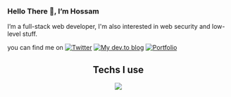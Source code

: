 ### Hello There 👋, I’m Hossam

<p>I’m a full-stack web developer, I'm also interested in web security and low-level stuff.</p>

<p> you can find me on
<a href="https://twitter.com/HossamAmenem1">
    <img alt="Twitter" title="Twitter" src="https://custom-icon-badges.demolab.com/badge/Twitter-1d9bf0.svg?logo=twitter&logoColor=white"/></a>
<a href="https://dev.to/hossammenem">
    <img alt="My dev.to blog" title="Blog" src="https://custom-icon-badges.demolab.com/badge/Blog-black.svg?logo=dev.to"/></a>
<a href="https://hossamabdelmenem-portfolio.vercel.app">
    <img alt="Portfolio" title="Portfolio" src="https://custom-icon-badges.demolab.com/badge/Portfolio-3178c6.svg?logo=link"/></a>
</p>

<h2 align="center">Techs I use</h2>
<p align="center">
  <a href="#">
      <img src="https://skillicons.dev/icons?i=ts,tailwind,css,react,nextjs,prisma,graphql,express,mongodb,postgres" />
  </a>
</p>
